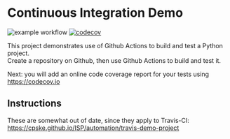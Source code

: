 Continuous Integration Demo
============================

![example workflow](https://github.com/crparichaya/demo-pyci/actions/workflows/python-app.yml/badge.svg)
[![codecov](https://codecov.io/gh/crparichaya/demo-pyci/branch/master/graph/badge.svg?token=UKRXHXEKL3)](https://codecov.io/gh/crparichaya/demo-pyci)

This project demonstrates use of Github Actions to build and test a Python project.  
Create a repository on Github, then use Github Actions to build and test it.

Next: you will add an online code coverage report for your tests using <https://codecov.io>

## Instructions

These are somewhat out of date, since they apply to Travis-CI:
<https://cpske.github.io/ISP/automation/travis-demo-project>

